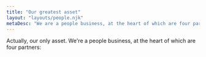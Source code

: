 ```yaml
---
title: "Our greatest asset"
layout: "layouts/people.njk"
metaDesc: "We are a people business, at the heart of which are four partners"
---
```


Actually, our only asset. We're a people business, at the heart of which are four partners:
